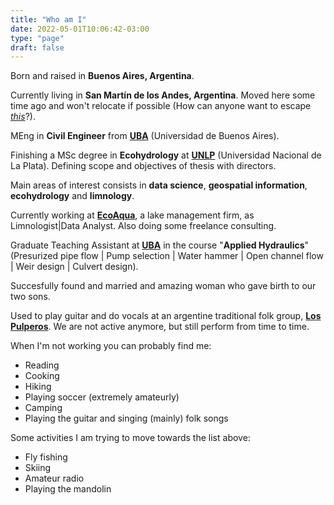 ```yaml
---
title: "Who am I"
date: 2022-05-01T10:06:42-03:00
type: "page"
draft: false
---
```


Born and raised in **Buenos Aires, Argentina**. 

Currently living in **San Martín de los Andes, Argentina**. Moved here some time ago and won't relocate if possible (How can anyone want to escape [*this*][SMAndes]?).

MEng in **Civil Engineer** from [**UBA**][UBA] (Universidad de Buenos Aires).

Finishing a MSc degree in **Ecohydrology** at [**UNLP**][UNLP] (Universidad Nacional de La Plata). Defining scope and objectives of thesis with directors.

Main areas of interest consists in **data science**, **geospatial information**, **ecohydrology** and **limnology**.

Currently working at [**EcoAqua**][ECOAQUA], a lake management firm, as Limnologist|Data Analyst. Also doing some freelance consulting.

Graduate Teaching Assistant at [**UBA**][UBA] in the course "**Applied Hydraulics**" (Presurized pipe flow | Pump selection | Water hammer | Open channel flow | Weir design | Culvert design).

Succesfully found and married and amazing woman who gave birth to our two sons.

Used to play guitar and do vocals at an argentine traditional folk group, [**Los Pulperos**][SPOTIFY]. We are not active anymore, but still perform from time to time.

When I'm not working you can probably find me: 

+ Reading
+ Cooking
+ Hiking
+ Playing soccer (extremely amateurly)
+ Camping
+ Playing the guitar and singing (mainly) folk songs

Some activities I am trying to move towards the list above:

+ Fly fishing
+ Skiing
+ Amateur radio
+ Playing the mandolin


[UBA]: http://www.fi.uba.ar/
[UNLP]: https://unlp.edu.ar/
[ECOAQUA]: https://www.ecoaqua.com.ar
[SPOTIFY]: https://open.spotify.com/artist/3F3p5QYtREwN6bnOfRm4Fz?si=mqwcNBhWTjubZSkzCCQllQ
[SMAndes]: /files/smandes.jpg 